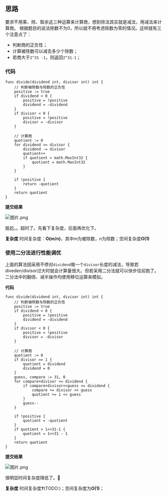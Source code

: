 ## 思路
要求不用乘、除、取余这三种运算来计算商，想到除法其实就是减法，用减法来计算商。
根据题目的说法除数不为0，所以就不用考虑除数为零的情况。这样就有三个注意点了：
* 判断商的正负性；
* 计算被除数可以减去多少个除数；
* 若商大于`2^31 -1`，则返回`2^31-1`；

### 代码
```golang
func divide(dividend int, divisor int) int {
	// 判断被除数与除数的正负性
	positive := true
	if dividend < 0 {
		positive = !positive
		dividend = -dividend
	}
	if divisor < 0 {
		positive = !positive
		divisor = -divisor
	}

	// 计算商
	quotient := 0
	for dividend >= divisor {
		dividend -= divisor
		quotient++
		if quotient > math.MaxInt32 {
			quotient = math.MaxInt32
		}
	}

	if !positive {
		return -quotient
	}
	return quotient
}
```

**提交结果**

![图片.png](https://pic.leetcode-cn.com/76e90cfcd0f4dd84605ea19112e4c4d23228d01d5676591b7e1b61fdc38566a6-%E5%9B%BE%E7%89%87.png)

尴尬。。超时了。先看下复杂度，后面再优化下。

**复杂度**
时间复杂度：**O(m/n)**，其中m为被除数，n为除数；空间复杂度**O(1)**

### 使用二分法进行性能调优
上面的算法因采用不停对`dividend`做一个`divisor`长度的减法，导致若diveden/divisor过大时就会计算量很大。但若采用二分法就可以快步往前跑了。二分法中的翻倍、减半操作均使用移位运算来模拟。

**代码**
```golang
func divide(dividend int, divisor int) int {
	// 判断被除数与除数的正负性
	positive := true
	if dividend < 0 {
		positive = !positive
		dividend = -dividend
	}
	if divisor < 0 {
		positive = !positive
		divisor = -divisor
	}

	// 计算商
	quotient := 0
	if divisor == 1 {
		quotient = dividend
		dividend = 0
	}
	guess, compare := 31, 0
	for compare+divisor <= dividend {
		if compare+divisor<<guess <= dividend {
			compare += divisor << guess
			quotient += 1 << guess
		}
		guess--
	}

	if !positive {
		quotient = -quotient
	}
	if quotient > 1<<31-1 {
		quotient = 1<<31 - 1
	}
	return quotient
}
```
**提交结果**

![图片.png](https://pic.leetcode-cn.com/5af8b5ac06de0e8103b633abdf682edfda0dbaf1bee2a4fe7e2389ae2faef98c-%E5%9B%BE%E7%89%87.png)

很明显时间复杂度降低了。💪

**复杂度**
时间复杂度❓(TODO:)；空间复杂度为**O(1)**；